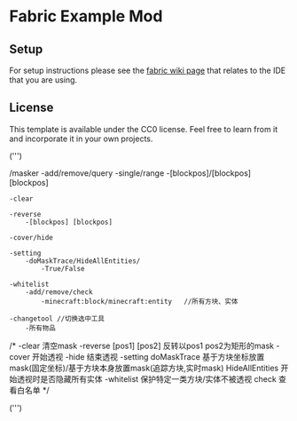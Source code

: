 # Fabric Example Mod

## Setup

For setup instructions please see the [fabric wiki page](https://fabricmc.net/wiki/tutorial:setup) that relates to the IDE that you are using.

## License

This template is available under the CC0 license. Feel free to learn from it and incorporate it in your own projects.

(''')

/masker
	-add/remove/query
		-single/range
			-[blockpos]/[blockpos] [blockpos]

	-clear

	-reverse
		-[blockpos] [blockpos]

	-cover/hide

	-setting
		-doMaskTrace/HideAllEntities/
			-True/False

	-whitelist
		-add/remove/check
			-minecraft:block/minecraft:entity	//所有方块、实体

	-changetool	//切换选中工具
		-所有物品

/*
-clear 清空mask
-reverse [pos1] [pos2] 反转以pos1 pos2为矩形的mask
-cover 开始透视
-hide 结束透视
-setting doMaskTrace 基于方块坐标放置mask(固定坐标)/基于方块本身放置mask(追踪方块,实时mask)
		 HideAllEntities 开始透视时是否隐藏所有实体
-whitelist 保护特定一类方块/实体不被透视
           check 查看白名单
*/

(''')
